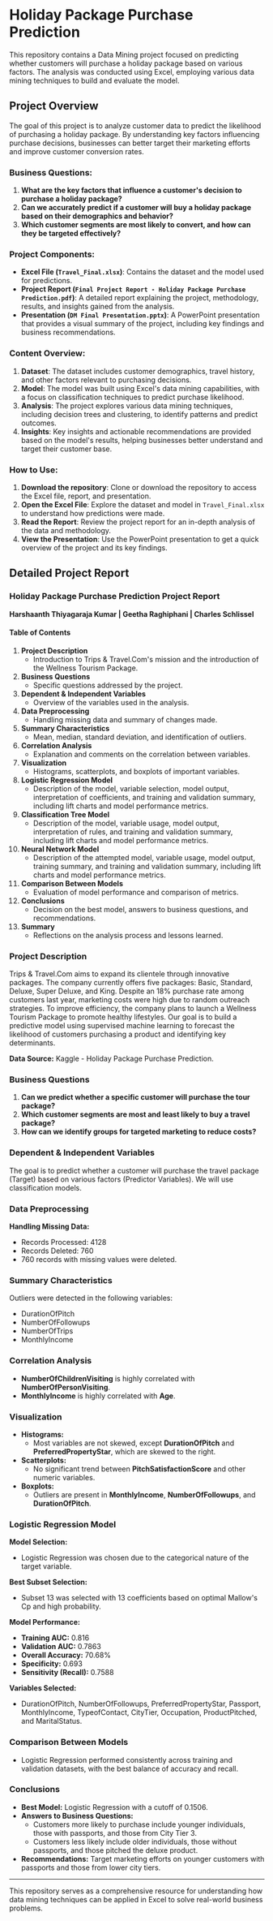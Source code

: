 # Holiday Package Purchase Prediction

This repository contains a Data Mining project focused on predicting whether customers will purchase a holiday package based on various factors. The analysis was conducted using Excel, employing various data mining techniques to build and evaluate the model.

## Project Overview

The goal of this project is to analyze customer data to predict the likelihood of purchasing a holiday package. By understanding key factors influencing purchase decisions, businesses can better target their marketing efforts and improve customer conversion rates.

### Business Questions:
1. **What are the key factors that influence a customer's decision to purchase a holiday package?**
2. **Can we accurately predict if a customer will buy a holiday package based on their demographics and behavior?**
3. **Which customer segments are most likely to convert, and how can they be targeted effectively?**

### Project Components:
- **Excel File (`Travel_Final.xlsx`)**: Contains the dataset and the model used for predictions.
- **Project Report (`Final Project Report - Holiday Package Purchase Prediction.pdf`)**: A detailed report explaining the project, methodology, results, and insights gained from the analysis.
- **Presentation (`DM Final Presentation.pptx`)**: A PowerPoint presentation that provides a visual summary of the project, including key findings and business recommendations.

### Content Overview:
1. **Dataset**: The dataset includes customer demographics, travel history, and other factors relevant to purchasing decisions.
2. **Model**: The model was built using Excel's data mining capabilities, with a focus on classification techniques to predict purchase likelihood.
3. **Analysis**: The project explores various data mining techniques, including decision trees and clustering, to identify patterns and predict outcomes.
4. **Insights**: Key insights and actionable recommendations are provided based on the model's results, helping businesses better understand and target their customer base.

### How to Use:
1. **Download the repository**: Clone or download the repository to access the Excel file, report, and presentation.
2. **Open the Excel File**: Explore the dataset and model in `Travel_Final.xlsx` to understand how predictions were made.
3. **Read the Report**: Review the project report for an in-depth analysis of the data and methodology.
4. **View the Presentation**: Use the PowerPoint presentation to get a quick overview of the project and its key findings.

## Detailed Project Report

### Holiday Package Purchase Prediction Project Report

**Harshaanth Thiyagaraja Kumar | Geetha Raghiphani | Charles Schlissel**

#### Table of Contents
1. **Project Description**
   - Introduction to Trips & Travel.Com's mission and the introduction of the Wellness Tourism Package.
2. **Business Questions**
   - Specific questions addressed by the project.
3. **Dependent & Independent Variables**
   - Overview of the variables used in the analysis.
4. **Data Preprocessing**
   - Handling missing data and summary of changes made.
5. **Summary Characteristics**
   - Mean, median, standard deviation, and identification of outliers.
6. **Correlation Analysis**
   - Explanation and comments on the correlation between variables.
7. **Visualization**
   - Histograms, scatterplots, and boxplots of important variables.
8. **Logistic Regression Model**
   - Description of the model, variable selection, model output, interpretation of coefficients, and training and validation summary, including lift charts and model performance metrics.
9. **Classification Tree Model**
   - Description of the model, variable usage, model output, interpretation of rules, and training and validation summary, including lift charts and model performance metrics.
10. **Neural Network Model**
    - Description of the attempted model, variable usage, model output, training summary, and training and validation summary, including lift charts and model performance metrics.
11. **Comparison Between Models**
    - Evaluation of model performance and comparison of metrics.
12. **Conclusions**
    - Decision on the best model, answers to business questions, and recommendations.
13. **Summary**
    - Reflections on the analysis process and lessons learned.

### Project Description
Trips & Travel.Com aims to expand its clientele through innovative packages. The company currently offers five packages: Basic, Standard, Deluxe, Super Deluxe, and King. Despite an 18% purchase rate among customers last year, marketing costs were high due to random outreach strategies. To improve efficiency, the company plans to launch a Wellness Tourism Package to promote healthy lifestyles. Our goal is to build a predictive model using supervised machine learning to forecast the likelihood of customers purchasing a product and identifying key determinants.

**Data Source:** Kaggle - Holiday Package Purchase Prediction.

### Business Questions
1. **Can we predict whether a specific customer will purchase the tour package?**
2. **Which customer segments are most and least likely to buy a travel package?**
3. **How can we identify groups for targeted marketing to reduce costs?**

### Dependent & Independent Variables
The goal is to predict whether a customer will purchase the travel package (Target) based on various factors (Predictor Variables). We will use classification models.

### Data Preprocessing
**Handling Missing Data:**
- Records Processed: 4128
- Records Deleted: 760
- 760 records with missing values were deleted.

### Summary Characteristics
Outliers were detected in the following variables:
- DurationOfPitch
- NumberOfFollowups
- NumberOfTrips
- MonthlyIncome

### Correlation Analysis
- **NumberOfChildrenVisiting** is highly correlated with **NumberOfPersonVisiting**.
- **MonthlyIncome** is highly correlated with **Age**.

### Visualization
- **Histograms:**
  - Most variables are not skewed, except **DurationOfPitch** and **PreferredPropertyStar**, which are skewed to the right.
- **Scatterplots:**
  - No significant trend between **PitchSatisfactionScore** and other numeric variables.
- **Boxplots:**
  - Outliers are present in **MonthlyIncome**, **NumberOfFollowups**, and **DurationOfPitch**.

### Logistic Regression Model
**Model Selection:**
- Logistic Regression was chosen due to the categorical nature of the target variable.

**Best Subset Selection:**
- Subset 13 was selected with 13 coefficients based on optimal Mallow's Cp and high probability.

**Model Performance:**
- **Training AUC:** 0.816
- **Validation AUC:** 0.7863
- **Overall Accuracy:** 70.68%
- **Specificity:** 0.693
- **Sensitivity (Recall):** 0.7588

**Variables Selected:**
- DurationOfPitch, NumberOfFollowups, PreferredPropertyStar, Passport, MonthlyIncome, TypeofContact, CityTier, Occupation, ProductPitched, and MaritalStatus.

### Comparison Between Models
- Logistic Regression performed consistently across training and validation datasets, with the best balance of accuracy and recall.

### Conclusions
- **Best Model:** Logistic Regression with a cutoff of 0.1506.
- **Answers to Business Questions:**
  - Customers more likely to purchase include younger individuals, those with passports, and those from City Tier 3.
  - Customers less likely include older individuals, those without passports, and those pitched the deluxe product.
- **Recommendations:** Target marketing efforts on younger customers with passports and those from lower city tiers.

---

This repository serves as a comprehensive resource for understanding how data mining techniques can be applied in Excel to solve real-world business problems.
